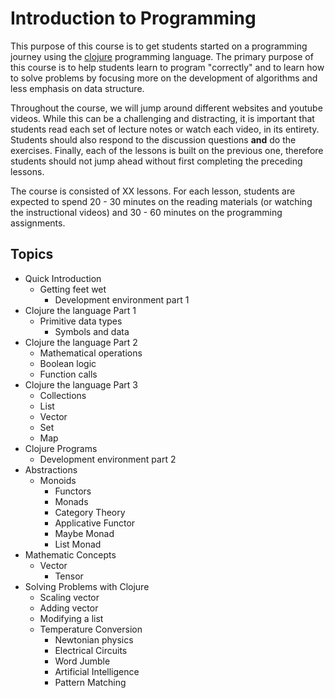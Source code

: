 # Introduction to Programming

This purpose of this course is to get students started on a programming journey using the [clojure](http://clojure.org) programming language.  The primary purpose of this course is to help students learn to program "correctly" and to learn how to solve problems by focusing more on the development of algorithms and less emphasis on data structure.

Throughout the course, we will jump around different websites and youtube videos. While this can be a challenging and distracting, it is important that students read each set of lecture notes or watch each video, in its entirety.  Students should also respond to the discussion questions **and** do the exercises. Finally, each of the lessons is built on the previous one, therefore students should not jump ahead without first completing the preceding lessons.

The course is consisted of XX lessons.  For each lesson, students are expected to spend 20 - 30 minutes on the reading materials (or watching the instructional videos) and 30 - 60 minutes on the programming assignments.

## Topics

- Quick Introduction
  - Getting feet wet
	- Development environment part 1
- Clojure the language Part 1
  - Primitive data types
	- Symbols and data
- Clojure the language Part 2
	- Mathematical operations
	- Boolean logic
	- Function calls
- Clojure the language Part 3
	- Collections
	- List
	- Vector
	- Set
	- Map
- Clojure Programs
	- Development environment part 2
- Abstractions
  - Monoids
	- Functors
	- Monads
	- Category Theory
	- Applicative Functor
	- Maybe Monad
	- List Monad
- Mathematic Concepts
  - Vector
	- Tensor
- Solving Problems with Clojure
	- Scaling vector
	- Adding vector
	- Modifying a list
  - Temperature Conversion
	- Newtonian physics
	- Electrical Circuits
	- Word Jumble
	- Artificial Intelligence
	- Pattern Matching
